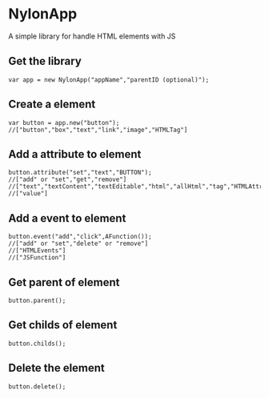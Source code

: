 # NylonApp
A simple library for handle HTML elements with JS

## Get the library
```
var app = new NylonApp("appName","parentID (optional)");
```

## Create a element
```
var button = app.new("button");
//["button","box","text","link","image","HTMLTag"]
```

## Add a attribute to element
```
button.attribute("set","text","BUTTON");
//["add" or "set","get","remove"]
//["text","textContent","textEditable","html","allHtml","tag","HTMLAttribute"]
//["value"]
```

## Add a event to element
```
button.event("add","click",AFunction());
//["add" or "set","delete" or "remove"]
//["HTMLEvents"]
//["JSFunction"]
```

## Get parent of element
```
button.parent();
```

## Get childs of element
```
button.childs();
```

## Delete the element
```
button.delete();
```
